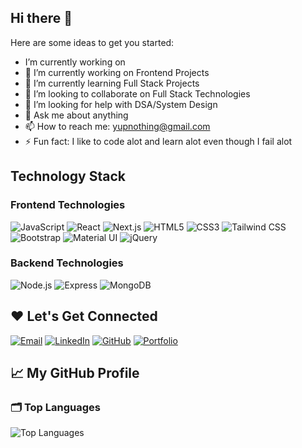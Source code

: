 ## Hi there 👋

Here are some ideas to get you started:

-  I’m currently working on 
- 🔭 I’m currently working on Frontend Projects
- 🌱 I’m currently learning Full Stack Projects
- 👯 I’m looking to collaborate on Full Stack Technologies
- 🤔 I’m looking for help with DSA/System Design 
- 💬 Ask me about anything
- 📫 How to reach me: yupnothing@gmail.com
- ⚡ Fun fact: I like to code alot and learn alot even though I fail alot

## Technology Stack

### Frontend Technologies
![JavaScript](https://img.shields.io/badge/JavaScript-%23323330?style=for-the-badge&logo=javascript&logoColor=F7DF1E)
![React](https://img.shields.io/badge/React-%23282C34?style=for-the-badge&logo=react&logoColor=61DAFB)
![Next.js](https://img.shields.io/badge/Next.js-%23000000?style=for-the-badge&logo=next.js&logoColor=white)
![HTML5](https://img.shields.io/badge/HTML5-%23E34F26?style=for-the-badge&logo=html5&logoColor=white)
![CSS3](https://img.shields.io/badge/CSS3-%231572B6?style=for-the-badge&logo=css3&logoColor=white)
![Tailwind CSS](https://img.shields.io/badge/Tailwind%20CSS-%2338B2AC?style=for-the-badge&logo=tailwind-css&logoColor=white)
![Bootstrap](https://img.shields.io/badge/Bootstrap-%234F4F4F?style=for-the-badge&logo=bootstrap&logoColor=white)
![Material UI](https://img.shields.io/badge/Material%20UI-%230081CB?style=for-the-badge&logo=material-ui&logoColor=white)
![jQuery](https://img.shields.io/badge/jQuery-%230769AD?style=for-the-badge&logo=jquery&logoColor=white)

### Backend Technologies
![Node.js](https://img.shields.io/badge/Node.js-%234F8C2A?style=for-the-badge&logo=node.js&logoColor=white)
![Express](https://img.shields.io/badge/Express.js-%23000000?style=for-the-badge&logo=express&logoColor=white)
![MongoDB](https://img.shields.io/badge/MongoDB-%2347A248?style=for-the-badge&logo=mongodb&logoColor=white)

## ❤️ Let's Get Connected
[![Email](https://img.shields.io/badge/Email-%23D14836?style=for-the-badge&logo=gmail&logoColor=white)](mailto:yupnothing@gmail.com)
[![LinkedIn](https://img.shields.io/badge/LinkedIn-%230077B5?style=for-the-badge&logo=linkedin&logoColor=white)](https://www.linkedin.com/in/fullstackdeveloperkp)
[![GitHub](https://img.shields.io/badge/GitHub-%23121011?style=for-the-badge&logo=github&logoColor=white)](https://github.com/pawanrhd)
[![Portfolio](https://img.shields.io/badge/Portfolio-%23000000?style=for-the-badge&logo=portfolio&logoColor=white)](https://yourportfolio.com)

## 📈 My GitHub Profile

### 🗂️ Top Languages

![Top Languages](https://github-readme-stats.vercel.app/api/top-langs/?username=pawanrhd&layout=compact&hide_title=true)



